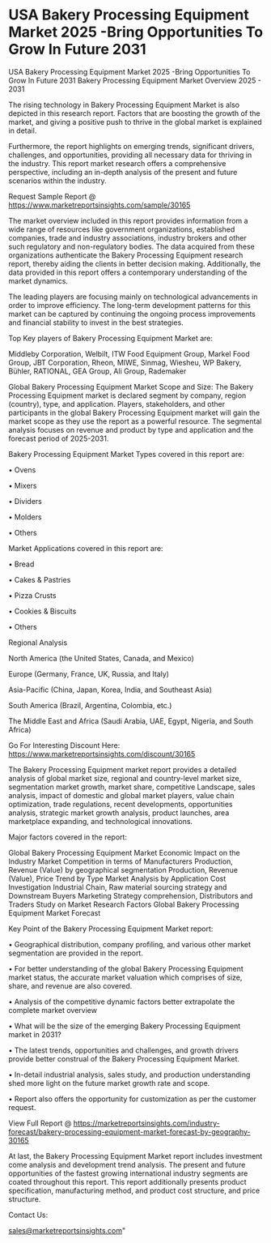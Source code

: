 # USA Bakery Processing Equipment Market 2025 -Bring Opportunities To Grow In Future 2031
 USA Bakery Processing Equipment Market 2025 -Bring Opportunities To Grow In Future 2031
Bakery Processing Equipment Market Overview 2025 - 2031

The rising technology in Bakery Processing Equipment Market is also depicted in this research report. Factors that are boosting the growth of the market, and giving a positive push to thrive in the global market is explained in detail.

Furthermore, the report highlights on emerging trends, significant drivers, challenges, and opportunities, providing all necessary data for thriving in the industry. This report market research offers a comprehensive perspective, including an in-depth analysis of the present and future scenarios within the industry.

Request Sample Report @ https://www.marketreportsinsights.com/sample/30165

The market overview included in this report provides information from a wide range of resources like government organizations, established companies, trade and industry associations, industry brokers and other such regulatory and non-regulatory bodies. The data acquired from these organizations authenticate the Bakery Processing Equipment research report, thereby aiding the clients in better decision making. Additionally, the data provided in this report offers a contemporary understanding of the market dynamics.

The leading players are focusing mainly on technological advancements in order to improve efficiency. The long-term development patterns for this market can be captured by continuing the ongoing process improvements and financial stability to invest in the best strategies.

Top Key players of Bakery Processing Equipment Market are:

Middleby Corporation, Welbilt, ITW Food Equipment Group, Markel Food Group, JBT Corporation, Rheon, MIWE, Sinmag, Wiesheu, WP Bakery, Bühler, RATIONAL, GEA Group, Ali Group, Rademaker

Global Bakery Processing Equipment Market Scope and Size:
The Bakery Processing Equipment market is declared segment by company, region (country), type, and application. Players, stakeholders, and other participants in the global Bakery Processing Equipment market will gain the market scope as they use the report as a powerful resource. The segmental analysis focuses on revenue and product by type and application and the forecast period of 2025-2031.

Bakery Processing Equipment Market Types covered in this report are:

• Ovens

• Mixers

• Dividers

• Molders

• Others

Market Applications covered in this report are:

• Bread

• Cakes & Pastries

• Pizza Crusts

• Cookies & Biscuits

• Others

Regional Analysis

North America (the United States, Canada, and Mexico)

Europe (Germany, France, UK, Russia, and Italy)

Asia-Pacific (China, Japan, Korea, India, and Southeast Asia)

South America (Brazil, Argentina, Colombia, etc.)

The Middle East and Africa (Saudi Arabia, UAE, Egypt, Nigeria, and South Africa)

Go For Interesting Discount Here: https://www.marketreportsinsights.com/discount/30165

The Bakery Processing Equipment market report provides a detailed analysis of global market size, regional and country-level market size, segmentation market growth, market share, competitive Landscape, sales analysis, impact of domestic and global market players, value chain optimization, trade regulations, recent developments, opportunities analysis, strategic market growth analysis, product launches, area marketplace expanding, and technological innovations.

Major factors covered in the report:

Global Bakery Processing Equipment Market
Economic Impact on the Industry
Market Competition in terms of Manufacturers
Production, Revenue (Value) by geographical segmentation
Production, Revenue (Value), Price Trend by Type
Market Analysis by Application
Cost Investigation
Industrial Chain, Raw material sourcing strategy and Downstream Buyers
Marketing Strategy comprehension, Distributors and Traders
Study on Market Research Factors
Global Bakery Processing Equipment Market Forecast

Key Point of the Bakery Processing Equipment Market report:

• Geographical distribution, company profiling, and various other market segmentation are provided in the report.

• For better understanding of the global Bakery Processing Equipment market status, the accurate market valuation which comprises of size, share, and revenue are also covered.

• Analysis of the competitive dynamic factors better extrapolate the complete market overview

• What will be the size of the emerging Bakery Processing Equipment market in 2031?

• The latest trends, opportunities and challenges, and growth drivers provide better construal of the Bakery Processing Equipment Market.

• In-detail industrial analysis, sales study, and production understanding shed more light on the future market growth rate and scope.

• Report also offers the opportunity for customization as per the customer request.

View Full Report @ https://marketreportsinsights.com/industry-forecast/bakery-processing-equipment-market-forecast-by-geography-30165

At last, the Bakery Processing Equipment Market report includes investment come analysis and development trend analysis. The present and future opportunities of the fastest growing international industry segments are coated throughout this report. This report additionally presents product specification, manufacturing method, and product cost structure, and price structure.

Contact Us:

sales@marketreportsinsights.com"
